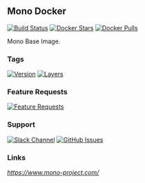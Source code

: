 [travis_logo]: https://travis-ci.org/stlouisn/mono_docker.svg?branch=master
[travis_url]: https://travis-ci.org/stlouisn/mono_docker
[docker_stars_logo]: https://img.shields.io/docker/stars/stlouisn/mono.svg
[docker_pulls_logo]: https://img.shields.io/docker/pulls/stlouisn/mono.svg
[docker_hub_url]: https://hub.docker.com/r/stlouisn/mono
[microbadger_url]: https://microbadger.com/images/stlouisn/mono
[feathub_data]: http://feathub.com/stlouisn/mono_docker?format=svg
[feathub_url]: http://feathub.com/stlouisn/mono_docker
[issues_url]: https://github.com/stlouisn/mono_docker/issues
[slack_url]: https://stlouisn.slack.com/messages/CBRNYGY3V

## Mono Docker

[![Build Status][travis_logo]][travis_url]
[![Docker Stars][docker_stars_logo]][docker_hub_url]
[![Docker Pulls][docker_pulls_logo]][docker_hub_url]

Mono Base Image.

### Tags

[![Version](https://images.microbadger.com/badges/version/stlouisn/mono:latest.svg)][microbadger_url]
[![Layers](https://images.microbadger.com/badges/image/stlouisn/mono:latest.svg)][microbadger_url]

### Feature Requests

[![Feature Requests][feathub_data]][feathub_url]

### Support

[![Slack Channel](https://img.shields.io/badge/-message-no.svg?colorA=a7a7a7&colorB=3eb991&logo=slack&logoWidth=14)][slack_url]
[![GitHub Issues](https://img.shields.io/badge/-issues-no.svg?colorA=a7a7a7&colorB=e01563&logo=github&logoWidth=14)][issues_url]

### Links

*https://www.mono-project.com/*
